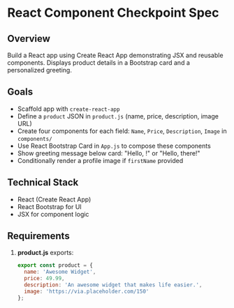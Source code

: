 # React Component Checkpoint Spec

## Overview
Build a React app using Create React App demonstrating JSX and reusable components. Displays product details in a Bootstrap card and a personalized greeting.

## Goals
- Scaffold app with `create-react-app`
- Define a `product` JSON in `product.js` (name, price, description, image URL)
- Create four components for each field: `Name`, `Price`, `Description`, `Image` in `components/`
- Use React Bootstrap Card in `App.js` to compose these components
- Show greeting message below card: "Hello, <FirstName>!" or "Hello, there!"
- Conditionally render a profile image if `firstName` provided

## Technical Stack
- React (Create React App)
- React Bootstrap for UI
- JSX for component logic

## Requirements
1. **product.js** exports:
   ```js
   export const product = {
     name: 'Awesome Widget',
     price: 49.99,
     description: 'An awesome widget that makes life easier.',
     image: 'https://via.placeholder.com/150'
   };
